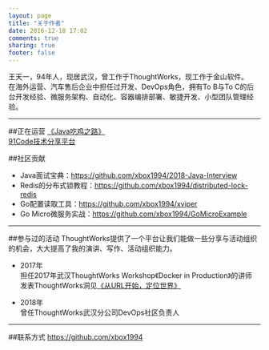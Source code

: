 ```yaml
---
layout: page
title: "关于作者"
date: 2016-12-18 17:02
comments: true
sharing: true
footer: false
---
```

王天一，94年人，现居武汉，曾工作于ThoughtWorks，现工作于金山软件。  
在海外运营、汽车售后企业中担任过开发、DevOps角色，拥有To B与To C的后台开发经验、微服务架构、自动化、容器编排部署、敏捷开发、小型团队管理经验。

***
##正在运营
[《Java吃鸡之路》](https://toutiao.io/subjects/342253)  
[91Code技术分享平台](http://www.91code.info/)  

##社区贡献
* Java面试宝典：https://github.com/xbox1994/2018-Java-Interview
* Redis的分布式锁教程：https://github.com/xbox1994/distributed-lock-redis
* Go配置读取工具：https://github.com/xbox1994/xviper  
* Go Micro微服务实战：https://github.com/xbox1994/GoMicroExample  

***
##参与过的活动
ThoughtWorks提供了一个平台让我们能做一些分享与活动组织的机会，大大提高了我的演讲、写作、活动组织能力。

* 2017年   
担任2017年武汉ThoughtWorks Workshop《Docker in Production》的讲师  
发表ThoughtWorks洞见[《从URL开始，定位世界》](http://insights.thoughtworks.cn/url-locates-the-world/)

* 2018年     
曾任ThoughtWorks武汉分公司DevOps社区负责人  

***
##联系方式
https://github.com/xbox1994
